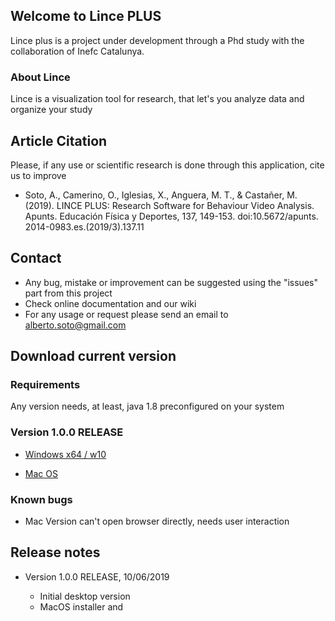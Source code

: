 ## Welcome to Lince PLUS    

Lince plus is a project under development through a Phd study with the collaboration of Inefc Catalunya.

### About Lince

Lince is a visualization tool for research, that let's you analyze data and organize your study

## Article Citation

Please, if any use or scientific research is done through this application, cite us to improve

- Soto, A., Camerino, O., Iglesias, X., Anguera, M. T., & Castañer, M. (2019). LINCE PLUS: Research Software for Behaviour Video
Analysis. Apunts. Educación Física y Deportes, 137, 149-153. doi:10.5672/apunts. 2014-0983.es.(2019/3).137.11

## Contact

- Any bug, mistake or improvement can be suggested using the "issues" part from this project
- Check online documentation and our wiki 
- For any usage or request please send an email to alberto.soto@gmail.com



## Download current version

### Requirements

Any version needs, at least, java 1.8 preconfigured on your system

### Version 1.0.0 RELEASE

- [Windows x64 / w10](https://github.com/albertoSoto/lince-plus/raw/master/lince-PLUS-1.0.0-RELEASE-win.msi)

- [Mac OS](https://github.com/albertoSoto/lince-plus/raw/master/lince-PLUS-1.0.0-RELEASE-mac.zip)



### Known bugs


- Mac Version can't open browser directly, needs user interaction



## Release notes


- Version 1.0.0 RELEASE, 10/06/2019

    - Initial desktop version
    - MacOS installer and 
